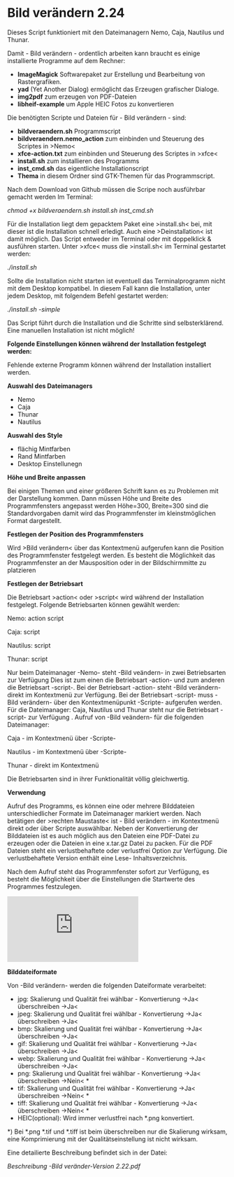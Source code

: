 # Bild verändern 2.24
Dieses Script funktioniert mit den Dateimanagern Nemo, Caja, Nautilus und Thunar.

Damit - Bild verändern - ordentlich arbeiten kann braucht es einige installierte Programme auf dem Rechner:
- **ImageMagick** Softwarepaket zur Erstellung und Bearbeitung von Rastergrafiken.
- **yad** (Yet Another Dialog) ermöglicht das Erzeugen grafischer Dialoge.
- **img2pdf** zum erzeugen von PDF-Dateien
- **libheif-example** um Apple HEIC Fotos zu konvertieren


Die benötigten Scripte und Dateien für - Bild verändern - sind:

- **bildveraendern.sh** Programmscript
- **bildveraendern.nemo_action** zum einbinden und Steuerung des Scriptes in >Nemo<
- **xfce-action.txt** zum einbinden und Steuerung des Scriptes in >xfce<
- **install.sh** zum installieren des Programms
- **inst_cmd.sh** das eigentliche Installationscript
- **Thema** in diesem Ordner sind GTK-Themen für das Programmscript.

Nach dem Download von Github müssen die Scripe noch ausführbar gemacht werden
Im Terminal:

_chmod +x bildveraendern.sh install.sh inst_cmd.sh_

Für die Installation liegt dem gepacktem Paket eine >install.sh< bei, mit dieser ist die Installation schnell erledigt.
Auch eine >Deinstallation< ist damit möglich.
Das Script entweder im Terminal oder mit doppelklick & ausführen starten.
Unter >xfce< muss die >install.sh< im Terminal gestartet werden:

_./install.sh_

Sollte die Installation nicht starten ist eventuell das Terminalprogramm nicht mit dem Desktop kompatibel.
In diesem Fall kann die Installation, unter jedem Desktop, mit folgendem Befehl gestartet werden:

_./install.sh -simple_

Das Script führt durch die Installation und die Schritte sind selbsterklärend.
Eine manuellen Installation ist nicht möglich!

**Folgende Einstellungen können während der Installation festgelegt werden:**

Fehlende externe Programm können während der Installation installiert werden.

**Auswahl des Dateimanagers**
- Nemo
- Caja
- Thunar
- Nautilus

**Auswahl des Style**
- flächig Mintfarben
- Rand Mintfarben
- Desktop Einstellunegn

**Höhe und Breite anpassen**

Bei einigen Themen und einer größeren Schrift kann es zu Problemen mit der Darstellung kommen. Dann müssen Höhe und Breite des Programmfensters angepasst werden
Höhe=300, Breite=300 sind die Standardvorgaben damit wird das Programmfenster im kleinstmöglichen Format dargestellt.

**Festlegen der Position des Programmfensters**

Wird >Bild verändern< über das Kontextmenü aufgerufen kann die Position des Programmfenster festgelegt werden.
Es besteht die Möglichkeit das Programmfenster an der Mausposition oder in der Bildschirmmitte zu platzieren

**Festlegen der Betriebsart**
 
Die Betriebsart >action< oder >script< wird während der Installation festgelegt. 
Folgende Betriebsarten können gewählt werden:

Nemo:		action		script

Caja:				    script

Nautilus:			    script

Thunar:			        script

Nur beim Dateimanager -Nemo- steht -Bild veändern- in zwei Betriebsarten zur Verfügung
Dies ist zum einen die Betriebsart -action- und zum anderen die Betriebsart -script-.
Bei der Betriebsart -action- steht -Bild verändern- direkt im Kontextmenü  zur Verfügung. 
Bei der Betriebsart -script- muss -Bild verändern- über den Kontextmenüpunkt -Scripte- aufgerufen werden.
Für die Dateimanager: Caja, Nautilus und Thunar steht nur die Betriebsart -script-  zur Verfügung .
Aufruf von -Bild veändern- für die folgenden Dateimanager:

Caja - im Kontextmenü über -Scripte-

Nautilus - im Kontextmenü über -Scripte-

Thunar - direkt im Kontextmenü

Die Betriebsarten sind in ihrer Funktionalität völlig gleichwertig.

**Verwendung**

Aufruf des Programms, es können eine oder mehrere Bilddateien unterschiedlicher Formate im Dateimanager markiert werden. Nach betätigen der >rechten Maustaste< ist - Bild verändern - im Kontextmenü direkt oder über Scripte auswählbar.
Neben der Konvertierung der Bilddateien ist es auch möglich aus den Dateien eine PDF-Datei zu erzeugen oder
die Dateien in eine x.tar.gz Datei zu packen. Für die PDF Dateien steht ein verlustbehaftete oder verlustfrei Option zur Verfügung. Die verlustbehaftete Version enthält eine Lese- Inhaltsverzeichnis.

Nach dem Aufruf steht das Programmfenster sofort zur Verfügung, es besteht die Möglichkeit über die Einstellungen die Startwerte des Programmes festzulegen.

![Programmfenster](https://www.linuxmintusers.de/MGalleryItem.php?id=5936)

**Bilddateiformate**

Von -Bild verändern- werden die folgenden Dateiformate verarbeitet:

- jpg:	Skalierung und Qualität frei wählbar - Konvertierung ->Ja< überschreiben ->Ja< 
- jpeg:	Skalierung und Qualität frei wählbar - Konvertierung ->Ja< überschreiben ->Ja< 
- bmp:	Skalierung und Qualität frei wählbar - Konvertierung ->Ja< überschreiben ->Ja< 
- gif:	Skalierung und Qualität frei wählbar - Konvertierung ->Ja< überschreiben ->Ja< 
- webp:	Skalierung und Qualität frei wählbar - Konvertierung ->Ja< überschreiben ->Ja< 
- png:	Skalierung und Qualität frei wählbar - Konvertierung ->Ja< überschreiben ->Nein< *
- tif:	Skalierung und Qualität frei wählbar - Konvertierung ->Ja< überschreiben ->Nein< *
- tiff:	Skalierung und Qualität frei wählbar - Konvertierung ->Ja< überschreiben ->Nein< *
- HEIC(optional): Wird immer verlustfrei nach *.png konvertiert.

*) Bei *.png *.tif und *.tiff ist beim überschreiben nur die Skalierung wirksam, eine Komprimierung mit der Qualitätseinstellung ist nicht wirksam.


Eine detailierte Beschreibung befindet sich in der Datei:

_Beschreibung -Bild veränder-Version 2.22.pdf_


